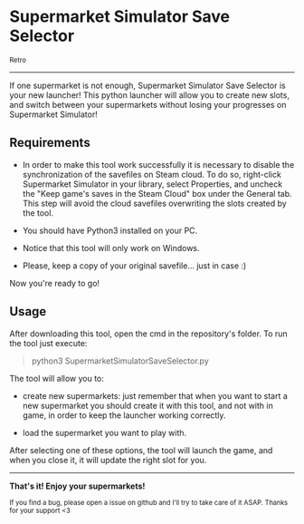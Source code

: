 # Supermarket Simulator Save Selector

<sub>Retro</sub>

--- 

If one supermarket is not enough, Supermarket Simulator Save Selector is your new launcher! This python launcher will allow you to create new slots, and switch between your supermarkets without losing your progresses on Supermarket Simulator!

## Requirements

- In order to make this tool work successfully it is necessary to disable the synchronization of the savefiles on Steam cloud. To do so, right-click
   Supermarket Simulator in your library, select Properties, and uncheck the "Keep 
  game's saves in the Steam Cloud" box under the General tab. This step will avoid the cloud savefiles overwriting the slots created by the tool.

- You should have Python3 installed on your PC.

- Notice that this tool will only work on Windows.

- Please, keep a copy of your original savefile... just in case :)

Now you're ready to go!

## Usage

After downloading this tool, open the cmd in the repository's folder. To run the tool just execute:

> python3 SupermarketSimulatorSaveSelector.py

The tool will allow you to:

- create new supermarkets: just remember that when you want to start a new supermarket you should create it with this tool, and not with in game, in order to keep the launcher working correctly.

- load the supermarket you want to play with.

After selecting one of these options, the tool will launch the game, and when you close it, it will update the right slot for you.

---

**That's it! Enjoy your supermarkets!**

<sub>If you find a bug, please open a issue on github and I'll try to take care of it ASAP. Thanks for your support <3</sub>


